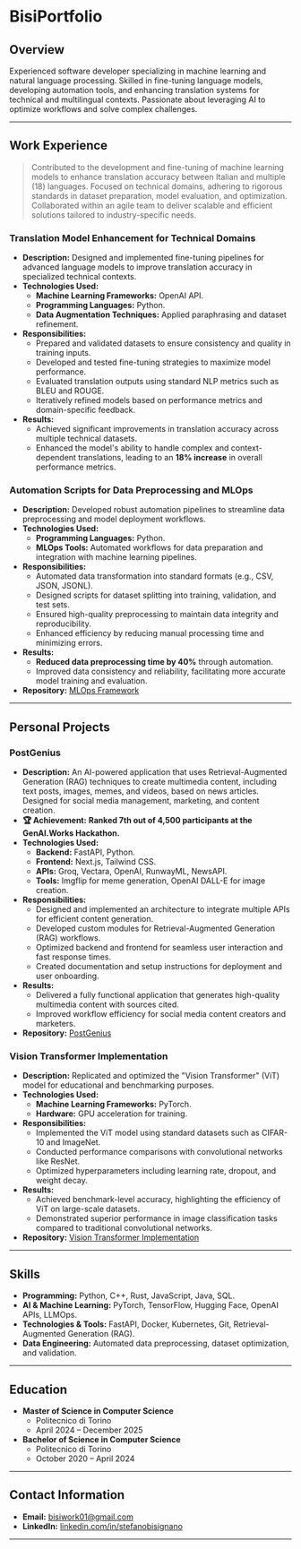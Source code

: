 # **BisiPortfolio**

## **Overview**  

Experienced software developer specializing in machine learning and natural language processing. Skilled in fine-tuning language models, developing automation tools, and enhancing translation systems for technical and multilingual contexts. Passionate about leveraging AI to optimize workflows and solve complex challenges.  

---

## **Work Experience**  

> Contributed to the development and fine-tuning of machine learning models to enhance translation accuracy between Italian and multiple (18) languages. Focused on technical domains, adhering to rigorous standards in dataset preparation, model evaluation, and optimization. Collaborated within an agile team to deliver scalable and efficient solutions tailored to industry-specific needs.  

### **Translation Model Enhancement for Technical Domains**  

- **Description:** Designed and implemented fine-tuning pipelines for advanced language models to improve translation accuracy in specialized technical contexts.  
- **Technologies Used:**  
  - **Machine Learning Frameworks:** OpenAI API. 
  - **Programming Languages:** Python.  
  - **Data Augmentation Techniques:** Applied paraphrasing and dataset refinement.  
- **Responsibilities:**  
  - Prepared and validated datasets to ensure consistency and quality in training inputs.  
  - Developed and tested fine-tuning strategies to maximize model performance.  
  - Evaluated translation outputs using standard NLP metrics such as BLEU and ROUGE.  
  - Iteratively refined models based on performance metrics and domain-specific feedback.  
- **Results:**  
  - Achieved significant improvements in translation accuracy across multiple technical datasets.  
  - Enhanced the model's ability to handle complex and context-dependent translations, leading to an **18% increase** in overall performance metrics.  

### **Automation Scripts for Data Preprocessing and MLOps**  

- **Description:** Developed robust automation pipelines to streamline data preprocessing and model deployment workflows.  
- **Technologies Used:**  
  - **Programming Languages:** Python.  
  - **MLOps Tools:** Automated workflows for data preparation and integration with machine learning pipelines.  
- **Responsibilities:**  
  - Automated data transformation into standard formats (e.g., CSV, JSON, JSONL).  
  - Designed scripts for dataset splitting into training, validation, and test sets.  
  - Ensured high-quality preprocessing to maintain data integrity and reproducibility.  
  - Enhanced efficiency by reducing manual processing time and minimizing errors.  
- **Results:**  
  - **Reduced data preprocessing time by 40%** through automation.  
  - Improved data consistency and reliability, facilitating more accurate model training and evaluation.  
 - **Repository:** [MLOps Framework](https://github.com/Blackhand01/mlops_finetuning_framework)  
---

## **Personal Projects**  

### **PostGenius**  
- **Description:** An AI-powered application that uses Retrieval-Augmented Generation (RAG) techniques to create multimedia content, including text posts, images, memes, and videos, based on news articles. Designed for social media management, marketing, and content creation.  
- **🏆 Achievement:** **Ranked 7th out of 4,500 participants at the GenAI.Works Hackathon.**  
- **Technologies Used:**  
  - **Backend:** FastAPI, Python.  
  - **Frontend:** Next.js, Tailwind CSS.  
  - **APIs:** Groq, Vectara, OpenAI, RunwayML, NewsAPI.  
  - **Tools:** Imgflip for meme generation, OpenAI DALL-E for image creation.  
- **Responsibilities:**  
  - Designed and implemented an architecture to integrate multiple APIs for efficient content generation.  
  - Developed custom modules for Retrieval-Augmented Generation (RAG) workflows.  
  - Optimized backend and frontend for seamless user interaction and fast response times.  
  - Created documentation and setup instructions for deployment and user onboarding.  
- **Results:**  
  - Delivered a fully functional application that generates high-quality multimedia content with sources cited.  
  - Improved workflow efficiency for social media content creators and marketers.  
- **Repository:** [PostGenius](https://github.com/Blackhand01/PostGenius)  

### **Vision Transformer Implementation**  

- **Description:** Replicated and optimized the "Vision Transformer" (ViT) model for educational and benchmarking purposes.  
- **Technologies Used:**  
  - **Machine Learning Frameworks:** PyTorch.  
  - **Hardware:** GPU acceleration for training.  
- **Responsibilities:**  
  - Implemented the ViT model using standard datasets such as CIFAR-10 and ImageNet.  
  - Conducted performance comparisons with convolutional networks like ResNet.  
  - Optimized hyperparameters including learning rate, dropout, and weight decay.  
- **Results:**  
  - Achieved benchmark-level accuracy, highlighting the efficiency of ViT on large-scale datasets.  
  - Demonstrated superior performance in image classification tasks compared to traditional convolutional networks.  
- **Repository:** [Vision Transformer Implementation](https://github.com/Blackhand01/Vision-Transformer)  

---

## **Skills**  

* **Programming:** Python, C++, Rust, JavaScript, Java, SQL.
* **AI & Machine Learning:** PyTorch, TensorFlow, Hugging Face, OpenAI APIs, LLMOps.
* **Technologies & Tools:** FastAPI, Docker, Kubernetes, Git, Retrieval-Augmented Generation (RAG).
* **Data Engineering:** Automated data preprocessing, dataset optimization, and validation.

---

## **Education**  

- **Master of Science in Computer Science**  
  - Politecnico di Torino  
  - April 2024 – December 2025  
- **Bachelor of Science in Computer Science**  
  - Politecnico di Torino  
  - October 2020 – April 2024  

---

## **Contact Information**  

- **Email:** bisiwork01@gmail.com  
- **LinkedIn:** [linkedin.com/in/stefanobisignano](https://linkedin.com/in/stefanobisignano)  

---

